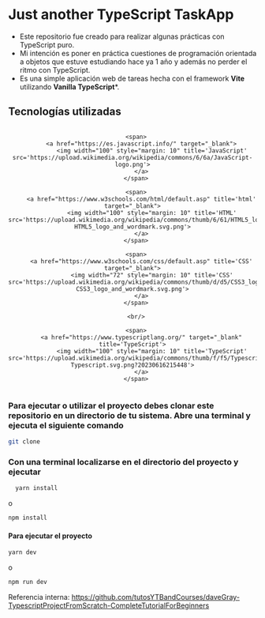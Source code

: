 # Just another TypeScript TaskApp

* Este repositorio fue creado para realizar algunas prácticas con TypeScript puro.
* Mi intención es poner en práctica cuestiones de programación orientada a objetos que estuve estudiando hace ya 1 año y además no perder el ritmo con TypeScript.
* Es una simple aplicación web de tareas hecha con el framework **Vite** utilizando **Vanilla TypeScript***.

## Tecnologías utilizadas

<div align="center" style="display: flex">

      <span>
         <a href="https://es.javascript.info/" target="_blank">
               <img width="100" style="margin: 10" title='JavaScript' src='https://upload.wikimedia.org/wikipedia/commons/6/6a/JavaScript-logo.png'>
         </a>
      </span>

      <span>
         <a href="https://www.w3schools.com/html/default.asp" title='html' target="_blank">
               <img width="100" style="margin: 10" title='HTML' src='https://upload.wikimedia.org/wikipedia/commons/thumb/6/61/HTML5_logo_and_wordmark.svg/1024px-HTML5_logo_and_wordmark.svg.png'>
         </a>
      </span>

      <span>
         <a href="https://www.w3schools.com/css/default.asp" title='CSS' target="_blank">
               <img width="72" style="margin: 10" title='CSS' src='https://upload.wikimedia.org/wikipedia/commons/thumb/d/d5/CSS3_logo_and_wordmark.svg/800px-CSS3_logo_and_wordmark.svg.png'>
         </a>
      </span>

      <br/>

      <span>
         <a href="https://www.typescriptlang.org/" target="_blank" title='TypeScript'>
               <img width="100" style="margin: 10" title='TypeScript' src='https://upload.wikimedia.org/wikipedia/commons/thumb/f/f5/Typescript.svg/800px-Typescript.svg.png?20230616215448'>
         </a>
      </span>
</div>

### Para ejecutar o utilizar el proyecto debes clonar este repositorio en un directorio de tu sistema. Abre una terminal y ejecuta el siguiente comando

```bash
git clone 
```

### Con una terminal localizarse en el directorio del proyecto y ejecutar

```bash
  yarn install
```

o

```bash
npm install
```

#### Para ejecutar el proyecto

```bash
yarn dev
```

o

```bash
npm run dev
```

Referencia interna: <https://github.com/tutosYTBandCourses/daveGray-TypescriptProjectFromScratch-CompleteTutorialForBeginners>
